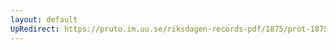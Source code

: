 ```yaml
---
layout: default
UpRedirect: https://pruto.im.uu.se/riksdagen-records-pdf/1875/prot-1875--fk--003/prot-1875--fk--003_010.pdf
---
```

